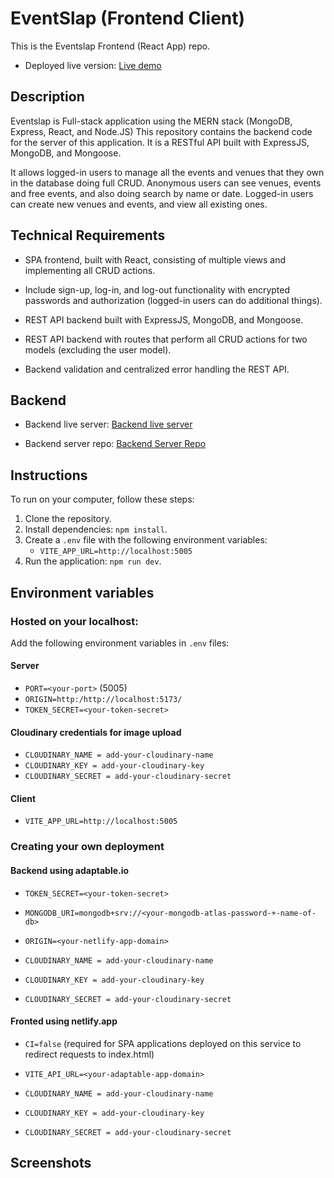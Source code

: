# EventSlap (Frontend Client)

This is the Eventslap Frontend (React App) repo.

- Deployed live version: [Live demo](https://eventslap.netlify.app)

## Description

Eventslap is Full-stack application using the MERN stack (MongoDB, Express, React, and Node.JS)
This repository contains the backend code for the server of this application. It is a RESTful API built with ExpressJS, MongoDB, and Mongoose.

It allows logged-in users to manage all the events and venues that they own in the database doing full CRUD. Anonymous users can see venues, events and free events,
and also doing search by name or date. Logged-in users can create new venues and events, and view all existing ones.

## Technical Requirements

- SPA frontend, built with React, consisting of multiple views and implementing all CRUD actions.
- Include sign-up, log-in, and log-out functionality with encrypted passwords and authorization (logged-in users can do additional things).

- REST API backend built with ExpressJS, MongoDB, and Mongoose.
- REST API backend with routes that perform all CRUD actions for two models (excluding the user model).
- Backend validation and centralized error handling the REST API.

## Backend

- Backend live server: [Backend live server](https://event-management-api.adaptable.app)

- Backend server repo: [Backend Server Repo](https://github.com/mig-max/eventManager-backend)

## Instructions
To run on your computer, follow these steps:
1. Clone the repository.
2. Install dependencies: `npm install`.
3. Create a `.env` file with the following environment variables:
   - `VITE_APP_URL=http://localhost:5005`
4. Run the application: `npm run dev`.

## Environment variables

### Hosted on your localhost:

Add the following environment variables in `.env` files:

#### Server
- `PORT=<your-port>` (5005)
- `ORIGIN=http:/http://localhost:5173/`
- `TOKEN_SECRET=<your-token-secret>`

#### Cloudinary credentials for image upload
- `CLOUDINARY_NAME = add-your-cloudinary-name`
- `CLOUDINARY_KEY = add-your-cloudinary-key`
- `CLOUDINARY_SECRET = add-your-cloudinary-secret`

#### Client
- `VITE_APP_URL=http://localhost:5005`


### Creating your own deployment

#### Backend using adaptable.io

- `TOKEN_SECRET=<your-token-secret>`
- `MONGODB_URI=mongodb+srv://<your-mongodb-atlas-password-+-name-of-db>`
- `ORIGIN=<your-netlify-app-domain>`

- `CLOUDINARY_NAME = add-your-cloudinary-name`
- `CLOUDINARY_KEY = add-your-cloudinary-key`
- `CLOUDINARY_SECRET = add-your-cloudinary-secret`

#### Fronted using netlify.app

- `CI=false` (required for SPA applications deployed on this service to redirect requests to index.html)

- `VITE_API_URL=<your-adaptable-app-domain>`

- `CLOUDINARY_NAME = add-your-cloudinary-name`
- `CLOUDINARY_KEY = add-your-cloudinary-key`
- `CLOUDINARY_SECRET = add-your-cloudinary-secret`


## Screenshots
